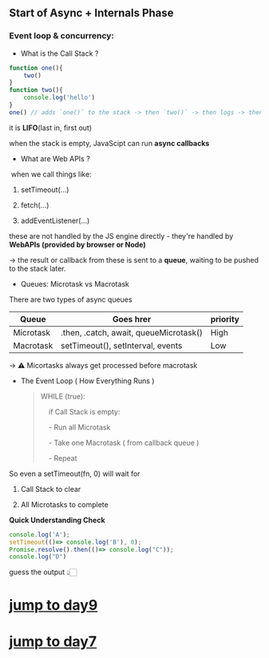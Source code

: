 ## Start of Async + Internals Phase

### Event loop & concurrency:



- What is the Call Stack ?

```js
function one(){
    two()
}
function two(){
    console.log('hello')
}
one() // adds `one()` to the stack -> then `two()` -> then logs -> then pops

```

it is **LIFO**(last in, first out)

when the stack is empty, JavaScipt can run **async callbacks**



- What are Web APIs ?

 when we call things like:

1.  setTimeout(...)

2. fetch(...)

3. addEventListener(...)



these are not handled by the JS engine directly - they're handled by **WebAPIs (provided by browser or Node)**

-> the result or callback from these is sent to a **queue**, waiting to be pushed to the stack later.



- Queues: Microtask vs Macrotask

There are two types of async queues

| **Queue** | **Goes hrer**                          | **priority** |
| --------- | -------------------------------------- | ------------ |
| Microtask | .then, .catch, await, queueMicrotask() | High         |
| Macrotask | setTimeout(), setInterval, events      | Low          |

-> ⚠️ Micortasks always get processed before macrotask



- The Event Loop ( How Everything Runs )
  
  > WHILE (true):
  > 
  >     if Call Stack is empty:
  > 
  >     - Run all Microtask
  > 
  >     - Take one Macrotask ( from callback queue )
  > 
  >     - Repeat



So even a setTimeout(fn, 0) will wait for

1. Call Stack to clear

2. All Microtasks to complete



**Quick Understanding Check**

```js
console.log('A');
setTimeout(()=> console.log('B'), 0);
Promise.resolve().then(()=> console.log("C"));
console.log("D")
```

guess the output 👆🏻


# [jump to day9](../Day9/day9.md)
# [jump to day7](../Day7/day7.md)
